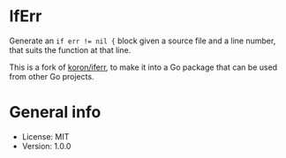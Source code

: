 # IfErr

Generate an `if err != nil {` block given a source file and a line number, that suits the function at that line.

This is a fork of [koron/iferr](https://github.com/koron/iferr), to make it into a Go package that can be used from other Go projects.

# General info

* License: MIT
* Version: 1.0.0
